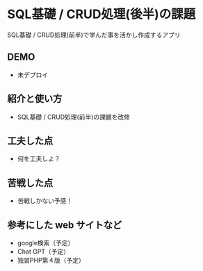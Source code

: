 # SQL基礎 / CRUD処理(後半)の課題

SQL基礎 / CRUD処理(前半)で学んだ事を活かし作成するアプリ

## DEMO

- 未デプロイ

## 紹介と使い方

- SQL基礎 / CRUD処理(前半)の課題を改修

## 工夫した点

- 何を工夫しよ？

## 苦戦した点

- 苦戦しかない予感！

## 参考にした web サイトなど

- google検索（予定）
- Chat GPT（予定）
- 独習PHP第４版（予定）